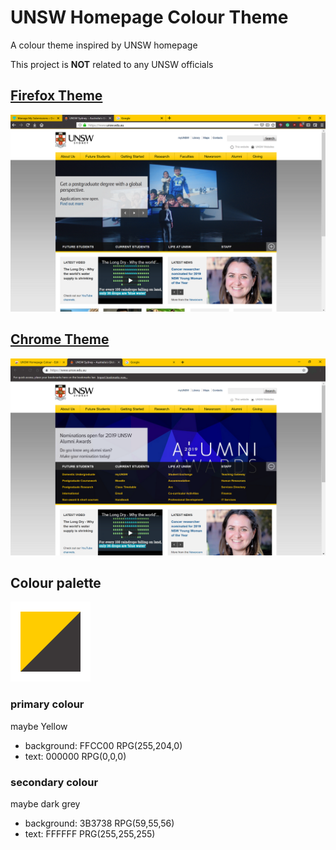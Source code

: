 # UNSW Homepage Colour Theme
A colour theme inspired by UNSW homepage

This project is **NOT** related to any UNSW officials

## [Firefox Theme](https://addons.mozilla.org/en-US/firefox/addon/unsw-homepage-colour/)

![](./Firefox_Theme/screenshot.png)

## [Chrome Theme](https://chrome.google.com/webstore/detail/unsw-homepage-colour/ojlaccnnglpcdlmoijfldnoamfaioifc)

![](./Chrome_Theme/screenshot.png)

## Colour palette

![](./Chrome_Theme/icon.png)

### primary colour

maybe Yellow

- background: FFCC00 RPG(255,204,0)
- text: 000000 RPG(0,0,0)

### secondary colour

maybe dark grey

- background: 3B3738 RPG(59,55,56)
- text: FFFFFF PRG(255,255,255)
